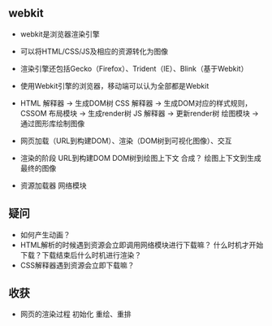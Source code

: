 ## webkit
* webkit是浏览器渲染引擎
* 可以将HTML/CSS/JS及相应的资源转化为图像
* 渲染引擎还包括Gecko（Firefox）、Trident（IE）、Blink（基于Webkit）
* 使用Webkit引擎的浏览器，移动端可以认为全部都是Webkit
* HTML 解释器 -> 生成DOM树
  CSS 解释器 -> 生成DOM对应的样式规则，CSSOM
  布局模块 -> 生成render树
  JS 解释器 -> 更新render树
  绘图模块 -> 通过图形库绘制图像

* 网页加载（URL到构建DOM）、渲染（DOM树到可视化图像）、交互
* 渲染的阶段
  URL到构建DOM
  DOM树到绘图上下文
  合成？
  绘图上下文到生成最终的图像
* 资源加载器
  网络模块

## 疑问
* 如何产生动画？
* HTML解析的时候遇到资源会立即调用网络模块进行下载嘛？
  什么时机才开始下载？下载结束后什么时机进行渲染？
* CSS解释器遇到资源会立即下载嘛？


## 收获
* 网页的渲染过程
  初始化
  重绘、重排